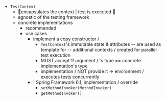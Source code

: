 * `TestContext`
  * 👀encapsulates the context | test is executed 👀
  * agnostic of the testing framework
  * concrete implementations 
    * recommended
    * use cases
      * implement a copy constructor /
        * `TestContext`'s immutable state & attributes -- are used as template for -- additional contexts / created for parallel test execution 
        * MUST accept 1! argument / 's type == concrete implementation's type
        * implementation / NOT provide it -> environment / executes tests concurrently
      * | Spring Framework 6.1, implementation / override 
        * `setMethodInvoker(MethodInvoker)`
        * `getMethodInvoker()`
